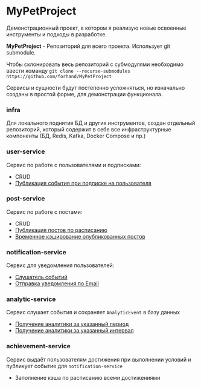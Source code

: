 # MyPetProject
Демонстрационный проект, в котором я реализую новые освоенные инструменты и подходы в разработке.

**MyPetProject** - Репозиторий для всего проекта. Использует git submodule.

Чтобы склонировать весь репозиторий с субмодулями необходимо ввести команду
`git clone --recurse-submodules https://github.com/forhand/MyPetProject`

Сервисы и сущности будут постепенно усложняться, но изначально созданы в простой форме, 
для демонстрации функционала.

### infra

Для локального поднятия БД и других инструментов, создан отдельный репозиторий, 
который содержит в себе все инфраструктурные компоненты (БД, Redis, Kafka, Docker Compose и пр.)

### user-service

Сервис по работе с пользователями и подписками:

- CRUD
- [Публикация события при подписке на пользователя](https://github.com/forhand/user-service/blob/4cdab459623b19c64ef4e55b8d98525cf05e4b5f/src/main/java/org/example/user_service/publisher/AbstractEventPublisher.java)

### post-service

Сервис по работе с постами:

- CRUD
- [Публикация постов по расписанию](https://github.com/forhand/post-service/blob/main/src/main/java/org/example/service/post/PostService.java)
- [Временное кэширование опубликованных постов](https://github.com/forhand/post-service/blob/main/src/main/java/org/example/service/post/PostService.java)

### notification-service

Сервис для уведомления пользователей:

- [Слушатель событий](https://github.com/forhand/notification-service/blob/main/src/main/java/org/example/notification_service/listener/AbstractEventListener.java)
- [Отправка уведомления по Email](https://github.com/forhand/notification-service/blob/main/src/main/java/org/example/notification_service/service/EmailService.java)

### analytic-service

Сервис слушает события и сохраняет `AnalyticEvent` в базу данных

- [Получение аналитики за указанный период](https://github.com/forhand/analytic-service/blob/main/src/main/java/org/example/analytic_service/filter/impl/AnalyticsDateRangeFilter.java)
- [Получение аналитики за указанный интервал](https://github.com/forhand/analytic-service/blob/main/src/main/java/org/example/analytic_service/filter/impl/AnalyticsIntervalFilter.java)

### achievement-service

Сервис выдаёт пользователям достижения при выполнении условий и публикует событие для `notification-service`

- Заполнение кэша по расписанию всеми достижениями


